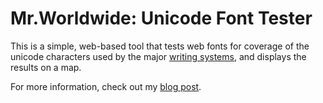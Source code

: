 # Mr.Worldwide: Unicode Font Tester

This is a simple, web-based tool that tests web fonts for coverage of the unicode characters used by the major [writing systems](https://en.wikipedia.org/wiki/List_of_writing_systems), and displays the results on a map.

For more information, check out my [blog post](https://squared.codebrew.fr/posts/mr-worldwide).

<p align="center"
  <img style="box-shadow: 2px 2px 5px rgba(0,0,0,0.3)" src="https://github.com/GitSquared/mrworldwide/blob/master/assets/demo.gif"/>
</p>
